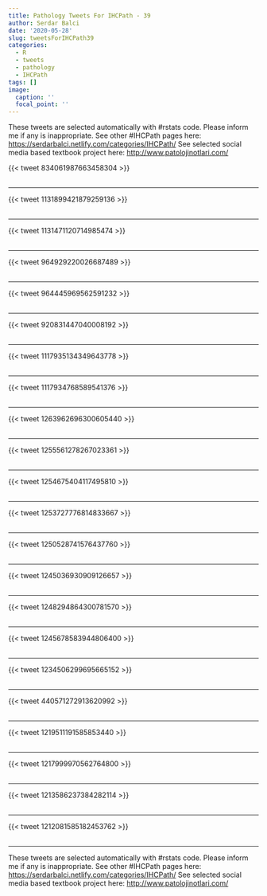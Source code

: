 ```yaml
---
title: Pathology Tweets For IHCPath - 39
author: Serdar Balci
date: '2020-05-28'
slug: tweetsForIHCPath39
categories:
  - R
  - tweets
  - pathology
  - IHCPath
tags: []
image:
  caption: ''
  focal_point: ''
---
```



These tweets are selected automatically with #rstats code. Please inform me if any is inappropriate.
See other #IHCPath pages here: https://serdarbalci.netlify.com/categories/IHCPath/ 
See selected social media based textbook project here: http://www.patolojinotlari.com/

{{< tweet 834061987663458304 >}}
<br>
<br>
<hr>
{{< tweet 1131899421879259136 >}}
<br>
<br>
<hr>
{{< tweet 1131471120714985474 >}}
<br>
<br>
<hr>
{{< tweet 964929220026687489 >}}
<br>
<br>
<hr>
{{< tweet 964445969562591232 >}}
<br>
<br>
<hr>
{{< tweet 920831447040008192 >}}
<br>
<br>
<hr>
{{< tweet 1117935134349643778 >}}
<br>
<br>
<hr>
{{< tweet 1117934768589541376 >}}
<br>
<br>
<hr>
{{< tweet 1263962696300605440 >}}
<br>
<br>
<hr>
{{< tweet 1255561278267023361 >}}
<br>
<br>
<hr>
{{< tweet 1254675404117495810 >}}
<br>
<br>
<hr>
{{< tweet 1253727776814833667 >}}
<br>
<br>
<hr>
{{< tweet 1250528741576437760 >}}
<br>
<br>
<hr>
{{< tweet 1245036930909126657 >}}
<br>
<br>
<hr>
{{< tweet 1248294864300781570 >}}
<br>
<br>
<hr>
{{< tweet 1245678583944806400 >}}
<br>
<br>
<hr>
{{< tweet 1234506299695665152 >}}
<br>
<br>
<hr>
{{< tweet 440571272913620992 >}}
<br>
<br>
<hr>
{{< tweet 1219511191585853440 >}}
<br>
<br>
<hr>
{{< tweet 1217999970562764800 >}}
<br>
<br>
<hr>
{{< tweet 1213586237384282114 >}}
<br>
<br>
<hr>
{{< tweet 1212081585182453762 >}}
<br>
<br>
<hr>


These tweets are selected automatically with #rstats code. Please inform me if any is inappropriate.
See other #IHCPath pages here: https://serdarbalci.netlify.com/categories/IHCPath/ 
See selected social media based textbook project here: http://www.patolojinotlari.com/
